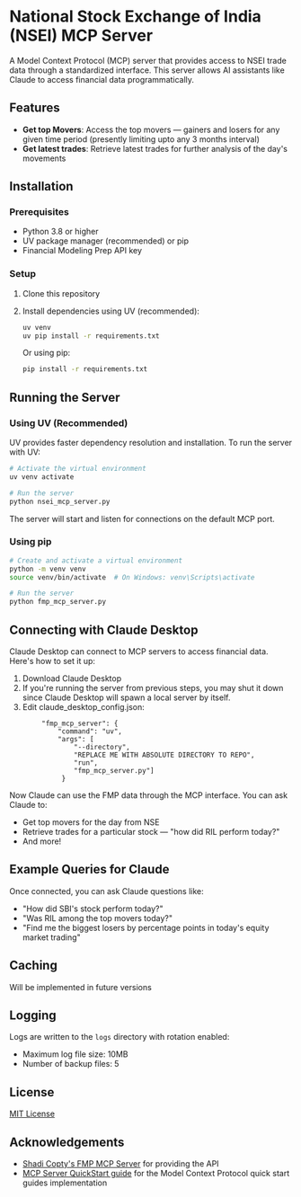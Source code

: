 # National Stock Exchange of India (NSEI) MCP Server

A Model Context Protocol (MCP) server that provides access to NSEI trade data through a standardized interface. This server allows AI assistants like Claude to access financial data programmatically.

## Features

- **Get top Movers**: Access the top movers — gainers and losers for any given time period (presently limiting upto any 3 months interval)
- **Get latest trades**: Retrieve latest trades for further analysis of the day's movements

## Installation

### Prerequisites

- Python 3.8 or higher
- UV package manager (recommended) or pip
- Financial Modeling Prep API key

### Setup

1. Clone this repository

2. Install dependencies using UV (recommended):
   ```bash
   uv venv
   uv pip install -r requirements.txt
   ```

   Or using pip:
   ```bash
   pip install -r requirements.txt
   ```

## Running the Server

### Using UV (Recommended)

UV provides faster dependency resolution and installation. To run the server with UV:

```bash
# Activate the virtual environment
uv venv activate

# Run the server
python nsei_mcp_server.py
```

The server will start and listen for connections on the default MCP port.

### Using pip

```bash
# Create and activate a virtual environment
python -m venv venv
source venv/bin/activate  # On Windows: venv\Scripts\activate

# Run the server
python fmp_mcp_server.py
```

## Connecting with Claude Desktop

Claude Desktop can connect to MCP servers to access financial data. Here's how to set it up:

1. Download Claude Desktop
2. If you're running the server from previous steps, you may shut it down since Claude Desktop will spawn a local server by itself.
2. Edit claude_desktop_config.json:
```
    	"fmp_mcp_server": {
            "command": "uv",
            "args": [
                "--directory",
                "REPLACE ME WITH ABSOLUTE DIRECTORY TO REPO",
                "run",
                "fmp_mcp_server.py"]
             }
 ```


Now Claude can use the FMP data through the MCP interface. You can ask Claude to:
- Get top movers for the day from NSE
- Retrieve trades for a particular stock — "how did RIL perform today?"
- And more!

## Example Queries for Claude

Once connected, you can ask Claude questions like:

- "How did SBI's stock perform today?"
- "Was RIL among the top movers today?"
- "Find me the biggest losers by percentage points in today's equity market trading"

## Caching

Will be implemented in future versions

## Logging

Logs are written to the `logs` directory with rotation enabled:
- Maximum log file size: 10MB
- Number of backup files: 5

## License

[MIT License](LICENSE)

## Acknowledgements

- [Shadi Copty's FMP MCP Server](https://github.com/shadi-fsai/fmp_mcp_server) for providing the API
- [MCP Server QuickStart guide](https://modelcontextprotocol.io/quickstart/server) for the Model Context Protocol quick start guides implementation
